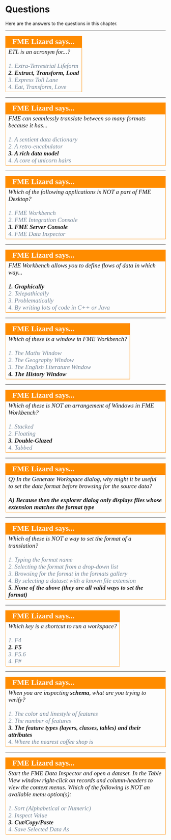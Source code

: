 # Questions #

Here are the answers to the questions in this chapter.


---

<!--Person X Says Section-->

<table style="border-spacing: 0px">
<tr>
<td style="vertical-align:middle;background-color:darkorange;border: 2px solid darkorange">
<i class="fa fa-quote-left fa-lg fa-pull-left fa-fw" style="color:white;padding-right: 12px;vertical-align:text-top"></i>
<span style="color:white;font-size:x-large;font-weight: bold;font-family:serif">FME Lizard says...</span>
</td>
</tr>

<tr>
<td style="border: 1px solid darkorange">
<span style="font-family:serif; font-style:italic; font-size:larger">
ETL is an acronym for...?
<br><br><span style="color:lightslategrey">1. Extra-Terrestrial Lifeform</span>
<br><span style="font-weight:bold">2. Extract, Transform, Load</span>
<br><span style="color:lightslategrey">3. Express Toll Lane</span>
<br><span style="color:lightslategrey">4. Eat, Transform, Love</span>
</span>
</td>
</tr>
</table>

---

<!--Person X Says Section-->

<table style="border-spacing: 0px">
<tr>
<td style="vertical-align:middle;background-color:darkorange;border: 2px solid darkorange">
<i class="fa fa-quote-left fa-lg fa-pull-left fa-fw" style="color:white;padding-right: 12px;vertical-align:text-top"></i>
<span style="color:white;font-size:x-large;font-weight: bold;font-family:serif">FME Lizard says...</span>
</td>
</tr>

<tr>
<td style="border: 1px solid darkorange">
<span style="font-family:serif; font-style:italic; font-size:larger">
FME can seamlessly translate between so many formats because it has...
<br><br><span style="color:lightslategrey">1. A sentient data dictionary</span>
<br><span style="color:lightslategrey">2. A retro-encabulator</span>
<br><span style="font-weight:bold">3. A rich data model</span>
<br><span style="color:lightslategrey">4. A core of unicorn hairs</span>
</span>
</td>
</tr>
</table>

---
<!--Person X Says Section-->

<table style="border-spacing: 0px">
<tr>
<td style="vertical-align:middle;background-color:darkorange;border: 2px solid darkorange">
<i class="fa fa-quote-left fa-lg fa-pull-left fa-fw" style="color:white;padding-right: 12px;vertical-align:text-top"></i>
<span style="color:white;font-size:x-large;font-weight: bold;font-family:serif">FME Lizard says...</span>
</td>
</tr>

<tr>
<td style="border: 1px solid darkorange">
<span style="font-family:serif; font-style:italic; font-size:larger">
Which of the following applications is NOT a part of FME Desktop?
<br><br><span style="color:lightslategrey">1. FME Workbench</span>
<br><span style="color:lightslategrey">2. FME Integration Console</span>
<br><span style="font-weight:bold">3. FME Server Console</span>
<br><span style="color:lightslategrey">4. FME Data Inspector</span>
</span>
</td>
</tr>
</table>

---

<!--Person X Says Section-->

<table style="border-spacing: 0px">
<tr>
<td style="vertical-align:middle;background-color:darkorange;border: 2px solid darkorange">
<i class="fa fa-quote-left fa-lg fa-pull-left fa-fw" style="color:white;padding-right: 12px;vertical-align:text-top"></i>
<span style="color:white;font-size:x-large;font-weight: bold;font-family:serif">FME Lizard says...</span>
</td>
</tr>

<tr>
<td style="border: 1px solid darkorange">
<span style="font-family:serif; font-style:italic; font-size:larger">
FME Workbench allows you to define flows of data in which way...
<br><br><span style="font-weight:bold">1. Graphically</span>
<br><span style="color:lightslategrey">2. Telepathically</span>
<br><span style="color:lightslategrey">3. Problematically</span>
<br><span style="color:lightslategrey">4. By writing lots of code in C++ or Java</span>
</span>
</td>
</tr>
</table>

---

<!--Person X Says Section-->

<table style="border-spacing: 0px">
<tr>
<td style="vertical-align:middle;background-color:darkorange;border: 2px solid darkorange">
<i class="fa fa-quote-left fa-lg fa-pull-left fa-fw" style="color:white;padding-right: 12px;vertical-align:text-top"></i>
<span style="color:white;font-size:x-large;font-weight: bold;font-family:serif">FME Lizard says...</span>
</td>
</tr>

<tr>
<td style="border: 1px solid darkorange">
<span style="font-family:serif; font-style:italic; font-size:larger">
Which of these is a window in FME Workbench?
<br><br><span style="color:lightslategrey">1. The Maths Window</span>
<br><span style="color:lightslategrey">2. The Geography Window</span>
<br><span style="color:lightslategrey">3. The English Literature Window</span>
<br><span style="font-weight:bold">4. The History Window</span>
</span>
</td>
</tr>
</table>

---

<!--Person X Says Section-->

<table style="border-spacing: 0px">
<tr>
<td style="vertical-align:middle;background-color:darkorange;border: 2px solid darkorange">
<i class="fa fa-quote-left fa-lg fa-pull-left fa-fw" style="color:white;padding-right: 12px;vertical-align:text-top"></i>
<span style="color:white;font-size:x-large;font-weight: bold;font-family:serif">FME Lizard says...</span>
</td>
</tr>

<tr>
<td style="border: 1px solid darkorange">
<span style="font-family:serif; font-style:italic; font-size:larger">
Which of these is NOT an arrangement of Windows in FME Workbench?
<br><br><span style="color:lightslategrey">1. Stacked</span>
<br><span style="color:lightslategrey">2. Floating</span>
<br><span style="font-weight:bold">3. Double-Glazed</span>
<br><span style="color:lightslategrey">4. Tabbed</span>
</span>
</td>
</tr>
</table>

---

<!--Person X Says Section-->

<table style="border-spacing: 0px">
<tr>
<td style="vertical-align:middle;background-color:darkorange;border: 2px solid darkorange">
<i class="fa fa-quote-left fa-lg fa-pull-left fa-fw" style="color:white;padding-right: 12px;vertical-align:text-top"></i>
<span style="color:white;font-size:x-large;font-weight: bold;font-family:serif">FME Lizard says...</span>
</td>
</tr>

<tr>
<td style="border: 1px solid darkorange">
<span style="font-family:serif; font-style:italic; font-size:larger">
Q) In the Generate Workspace dialog, why might it be useful to set the data format before browsing for the source data?
<br><br><span style="font-weight:bold">A) Because then the explorer dialog only displays files whose extension matches the format type</span>
</span>
</td>
</tr>
</table>

---

<!--Person X Says Section-->

<table style="border-spacing: 0px">
<tr>
<td style="vertical-align:middle;background-color:darkorange;border: 2px solid darkorange">
<i class="fa fa-quote-left fa-lg fa-pull-left fa-fw" style="color:white;padding-right: 12px;vertical-align:text-top"></i>
<span style="color:white;font-size:x-large;font-weight: bold;font-family:serif">FME Lizard says...</span>
</td>
</tr>

<tr>
<td style="border: 1px solid darkorange">
<span style="font-family:serif; font-style:italic; font-size:larger">
Which of these is NOT a way to set the format of a translation?
<br><br><span style="color:lightslategrey">1. Typing the format name</span>
<br><span style="color:lightslategrey">2. Selecting the format from a drop-down list</span>
<br><span style="color:lightslategrey">3. Browsing for the format in the formats gallery</span>
<br><span style="color:lightslategrey">4. By selecting a dataset with a known file extension</span>
<br><span style="font-weight:bold">5. None of the above (they are all valid ways to set the format)</span>
</span>
</td>
</tr>
</table>

---

<!--Person X Says Section-->

<table style="border-spacing: 0px">
<tr>
<td style="vertical-align:middle;background-color:darkorange;border: 2px solid darkorange">
<i class="fa fa-quote-left fa-lg fa-pull-left fa-fw" style="color:white;padding-right: 12px;vertical-align:text-top"></i>
<span style="color:white;font-size:x-large;font-weight: bold;font-family:serif">FME Lizard says...</span>
</td>
</tr>

<tr>
<td style="border: 1px solid darkorange">
<span style="font-family:serif; font-style:italic; font-size:larger">
Which key is a shortcut to run a workspace?
<br><br><span style="color:lightslategrey">1. F4</span>
<br><span style="font-weight:bold">2. F5</span>
<br><span style="color:lightslategrey">3. F5.6</span>
<br><span style="color:lightslategrey">4. F#</span>
</span>
</td>
</tr>
</table>

---

<!--Person X Says Section-->

<table style="border-spacing: 0px">
<tr>
<td style="vertical-align:middle;background-color:darkorange;border: 2px solid darkorange">
<i class="fa fa-quote-left fa-lg fa-pull-left fa-fw" style="color:white;padding-right: 12px;vertical-align:text-top"></i>
<span style="color:white;font-size:x-large;font-weight: bold;font-family:serif">FME Lizard says...</span>
</td>
</tr>

<tr>
<td style="border: 1px solid darkorange">
<span style="font-family:serif; font-style:italic; font-size:larger">
When you are inspecting <strong>schema</strong>, what are you trying to verify?
<br><br><span style="color:lightslategrey">1. The color and linestyle of features</span>
<br><span style="color:lightslategrey">2. The number of features</span>
<br><span style="font-weight:bold">3. The feature types (layers, classes, tables) and their attributes</span>
<br><span style="color:lightslategrey">4. Where the nearest coffee shop is</span>
</span>
</td>
</tr>
</table>

---

<!--Person X Says Section-->

<table style="border-spacing: 0px">
<tr>
<td style="vertical-align:middle;background-color:darkorange;border: 2px solid darkorange">
<i class="fa fa-quote-left fa-lg fa-pull-left fa-fw" style="color:white;padding-right: 12px;vertical-align:text-top"></i>
<span style="color:white;font-size:x-large;font-weight: bold;font-family:serif">FME Lizard says...</span>
</td>
</tr>

<tr>
<td style="border: 1px solid darkorange">
<span style="font-family:serif; font-style:italic; font-size:larger">
Start the FME Data Inspector and open a dataset. In the Table View window right-click on records and column-headers to view the context menus. Which of the following is NOT an available menu option(s):
<br><br><span style="color:lightslategrey">1. Sort (Alphabetical or Numeric)</span>
<br><span style="color:lightslategrey">2. Inspect Value</span>
<br><span style="font-weight:bold">3. Cut/Copy/Paste</span>
<br><span style="color:lightslategrey">4. Save Selected Data As</span>
</span>
</td>
</tr>
</table>
